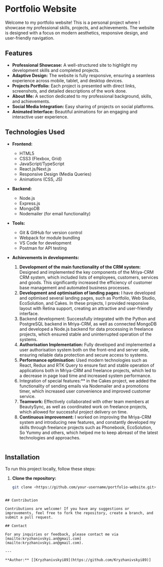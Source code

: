 # Portfolio Website

Welcome to my portfolio website! This is a personal project where I showcase my professional skills, projects, and achievements. The website is designed with a focus on modern aesthetics, responsive design, and user-friendly navigation.

## Features

- **Professional Showcase:** A well-structured site to highlight my development skills and completed projects.
- **Adaptive Design:** The website is fully responsive, ensuring a seamless experience across mobile, tablet, and desktop devices.
- **Projects Portfolio:** Each project is presented with direct links, screenshots, and detailed descriptions of the work done.
- **About Me:** A section dedicated to my professional background, skills, and achievements.
- **Social Media Integration:** Easy sharing of projects on social platforms.
- **Animated Interface:** Beautiful animations for an engaging and interactive user experience.

## Technologies Used

- **Frontend:**

  - HTML5
  - CSS3 (Flexbox, Grid)
  - JavaScript/TypeScript
  - React.js/Next.js
  - Responsive Design (Media Queries)
  - Animations (CSS, JS)

- **Backend:**

  - Node.js
  - Express.js
  - MongoDB
  - Nodemailer (for email functionality)

- **Tools:**

  - Git & GitHub for version control
  - Webpack for module bundling
  - VS Code for development
  - Postman for API testing

- **Achievements in developments:**

  1. **Development of the main functionality of the CRM system:** Designed and implemented the key components of the Mriya-CRM CRM system, which included lists of employees, customers, services and goods. This significantly increased the efficiency of customer base management and automated business processes.
  2. **Development and optimisation of landing pages:** I have developed and optimised several landing pages, such as Portfolio, Web Studio, EcoSolution, and Cakes. In these projects, I provided responsive layout with Retina support, creating an attractive and user-friendly interface.
  3. Backend development: Successfully integrated with the Python and PostgreSQL backend in Mriya-CRM, as well as connected MongoDB and developed a Node.js backend for data processing in freelance projects, which ensured stable and uninterrupted operation of the systems.
  4. **Authorisation Implementation:** Fully developed and implemented a user authorisation system both on the front-end and server side, ensuring reliable data protection and secure access to systems.
  5. **Performance optimisation:** Used modern technologies such as React, Redux and RTK Query to ensure fast and stable operation of applications both in Mriya-CRM and freelance projects, which led to a decrease in page load time and increased system performance.
  6. Integration of special features:\*\* in the Cakes project, we added the functionality of sending emails via Nodemailer and a promotions timer, which increased user convenience and improved customer service.
  7. **Teamwork:** Effectively collaborated with other team members at BeautySync, as well as coordinated work on freelance projects, which allowed for successful project delivery on time.
  8. **Continuous improvement:** I worked on improving the Mriya-CRM system and introducing new features, and constantly developed my skills through freelance projects such as Phonebook, EcoSolution, So Yummy and others, which helped me to keep abreast of the latest technologies and approaches.

```

```

## Installation

To run this project locally, follow these steps:

1. **Clone the repository:**
   ```bash
   git clone <https://github.com/your-username/portfolio-website.git>
   ```

```

## Contribution

Contributions are welcome! If you have any suggestions or improvements, feel free to fork the repository, create a branch, and submit a pull request.

## Contact

For any inquiries or feedback, please contact me via [mailto:kryzhanivskyi.an@gmail.com](mailto:kryzhanivskyi.an@gmail.com).

---

**Author:** [[Kryzhanivskyi89](https://github.com/Kryzhanivskyi89)]

```
